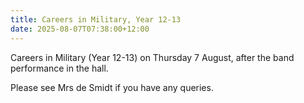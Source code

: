 ```yaml
---
title: Careers in Military, Year 12-13
date: 2025-08-07T07:38:00+12:00
---
```

Careers in Military (Year 12-13) on Thursday 7 August, after the band performance in the hall.

Please see Mrs de Smidt if you have any queries.
